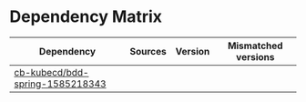 # Dependency Matrix

Dependency | Sources | Version | Mismatched versions
---------- | ------- | ------- | -------------------
[cb-kubecd/bdd-spring-1585218343](https://github.com/cb-kubecd/bdd-spring-1585218343.git) |  | []() | 
